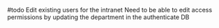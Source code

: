 #todo
Edit existing users for the intranet
Need to be able to edit access permissions by updating the department in the authenticate DB